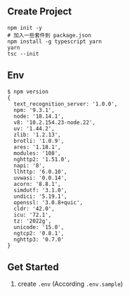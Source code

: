 
## Create Project

```
npm init -y
# 加入一些套件到 package.json
npm install -g typescript yarn
yarn
tsc --init
```

## Env

```
$ npm version
{
  text_recognition_server: '1.0.0',
  npm: '9.3.1',
  node: '18.14.1',
  v8: '10.2.154.23-node.22',
  uv: '1.44.2',
  zlib: '1.2.13',
  brotli: '1.0.9',
  ares: '1.18.1',
  modules: '108',
  nghttp2: '1.51.0',
  napi: '8',
  llhttp: '6.0.10',
  uvwasi: '0.0.14',
  acorn: '8.8.1',
  simdutf: '3.1.0',
  undici: '5.19.1',
  openssl: '3.0.8+quic',
  cldr: '42.0',
  icu: '72.1',
  tz: '2022g',
  unicode: '15.0',
  ngtcp2: '0.8.1',
  nghttp3: '0.7.0'
}
```

## Get Started

1. create `.env` (According `.env.sample`)




